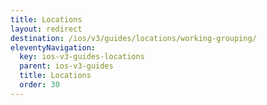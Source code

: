 ```yaml
---
title: Locations
layout: redirect
destination: /ios/v3/guides/locations/working-grouping/
eleventyNavigation:
  key: ios-v3-guides-locations
  parent: ios-v3-guides
  title: Locations
  order: 30
---
```

